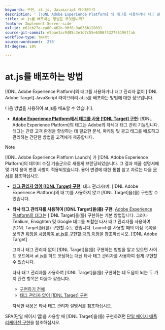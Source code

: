 ```yaml
---
keywords: 구현, at.js, Javascript 라이브러리
description: ' [!DNL Adobe Experience Platform] 의 태그를 사용하거나 태그 관리자 없이  [!DNL Adobe Target]  at.js JavaScript 라이브러리를 배포하는 방법에 대해 알아봅니다.'
title: at.js를 배포하는 방법은 무엇입니까?
feature: Implement Server-side
exl-id: e62cb27e-ea80-462b-90f8-0a033b128031
source-git-commit: e5bae1ac9485c3e1d7c55e6386f332755196ffab
workflow-type: tm+mt
source-wordcount: '278'
ht-degree: 10%

---
```


# at.js를 배포하는 방법

[!DNL Adobe Experience Platform]의 태그를 사용하거나 태그 관리자 없이 [!DNL Adobe Target] JavaScript 라이브러리 at.js를 배포하는 방법에 대한 정보입니다.

다음 방법을 사용하여 at.js를 배포할 수 있습니다.

* **[Adobe Experience Platform에서 태그를 사용 [!DNL Target] 구현](/help/dev/implement/client-side/atjs/how-to-deployatjs/implement-target-using-adobe-launch.md)**: [!DNL Adobe Experience Platform]의 태그는 Adobe의 차세대 태그 관리 기능입니다. 태그는 관련 고객 환경을 향상하는 데 필요한 분석, 마케팅 및 광고 태그를 배포하고 관리하는 간단한 방법을 고객에게 제공합니다.

>[!NOTE]
>
> [!DNL Adobe Experience Platform Launch] 가 [!DNL Adobe Experience Platform]의 데이터 수집 기술군으로 새롭게 브랜딩되었습니다. 그 결과 제품 설명서에 몇 가지 용어 변경 사항이 적용되었습니다. 용어 변경에 대한 통합 참고 자료는 다음 [문서](https://experienceleague.adobe.com/docs/experience-platform/tags/term-updates.html)를 참조하십시오.

* **[태그 관리자 없이  [!DNL Target] 구현](/help/dev/implement/client-side/atjs/how-to-deployatjs/implement-target-without-a-tag-manager.md)**: 태그 관리자(예: [!DNL Adobe Experience Platform]의 태그)를 사용하지 않고 [!DNL Target]을(를) 구현할 수 있습니다.
* **타사 태그 관리자를 사용하여 [!DNL Target]을(를) 구현**: [Adobe Experience Platform의 태그](/help/dev/implement/client-side/atjs/how-to-deployatjs/implement-target-using-adobe-launch.md)는 [!DNL Target]을(를) 구현하는 기본 방법입니다. 그러나 Tealium, Ensighten 및 Google 태그를 포함한 타사 태그 관리자를 사용하여 [!DNL Target]을(를) 구현할 수도 있습니다. Launch를 사용할 때의 이점 목록을 보려면 [확장을 사용하여 at.js를 구현할 때의 이점](/help/dev/implement/client-side/atjs/how-to-deployatjs/implement-target-using-adobe-launch.md#advantages-of-implementing-atjs-using-the-target-extension)을 참조하십시오. [!DNL Adobe Target] 

  그러나 태그 관리자 없이 [!DNL Target]을(를) 구현하는 방법을 알고 있으면 사이트 코드에서 at.js를 하드 코딩하는 대신 타사 태그 관리자를 사용하여 쉽게 구현할 수 있습니다.

  타사 태그 관리자를 사용하여 [!DNL Target]을(를) 구현하는 데 도움이 되는 두 가지 관련 항목은 다음과 같습니다.

   * [구현하기 전에](/help/dev/before-implement/prepare-to-implement-target.md)
   * [태그 관리자 없이  [!DNL Target] 구현](/help/dev/implement/client-side/atjs/how-to-deployatjs/implement-target-without-a-tag-manager.md)

  자세한 내용은 타사 태그 관리자 설명서를 참조하십시오.

SPA(단일 페이지 앱)을 사용할 때 [!DNL Target]을(를) 구현하려면 [단일 페이지 애플리케이션 구현](/help/dev/implement/client-side/atjs/how-to-deployatjs/target-atjs-single-page-application.md)을 참조하십시오.
